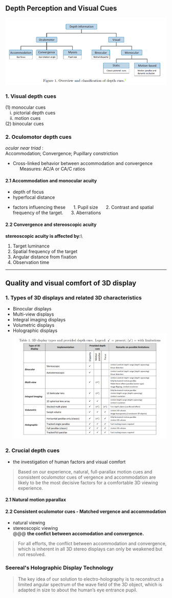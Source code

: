 ## Depth Perception and Visual Cues
![d](https://github.com/wufun/hello-world/blob/master/Perception/cues.png)
### 1. Visual depth cues
(1) monocular cues\
&ensp;&ensp;i. pictorial depth cues\
&ensp;&ensp;ii. motion cues\
(2) binocular cues
### 2. Oculomotor depth cues
*ocular near triad* :\
Accommodation; Convergence; Pupillary constriction
- Cross-linked behavior between accommodation and convergence\
&ensp;&ensp;&ensp;Measures: AC/A or CA/C ratios
#### 2.1 Accommodation and monocular acuity
* depth of focus
* hyperfocal distance
- factors influencing these
&ensp;&ensp;&ensp;1. Pupil size
&ensp;&ensp;&ensp;2. Contrast and spatial frequency of the target.
&ensp;&ensp;&ensp;3. Aberrations
#### 2.2 Convergence and stereoscopic acuity
**stereoscopic acuity is affected by:**\
1. Target luminance
2. Spatial frequency of the target
3. Angular distance from fixation
4. Observation time
------------
## Quality and visual comfort of 3D display
### 1. Types of 3D displays and related 3D characteristics
- Binocular displays
- Multi-view displays
- Integral imaging displays
- Volumetric displays
- Holographic displays
![d](https://github.com/wufun/hello-world/blob/master/Perception/display.png)
### 2. Crucial depth cues
- the investigation of human factors and visual comfort
> Based on our experience, natural, full-parallax motion cues and consistent oculomotor cues of vergence and
accommodation are likely to be the most decisive factors for a comfortable 3D viewing experience.
#### 2.1 Natural motion pparallax
#### 2.2 Consistent oculomotor cues - Matched vergence and accommodation
* natural viewing 
* stereoscopic viewing\
@@@ **the confict between accomodation and convergence.**
> For all efforts, the conflict between accommodation and convergence, which is inherent in all 3D stereo
displays can only be weakened but not resolved.
### Seereal's Holographic Display Technology
> The key idea of our
solution to electro-holography is to reconstruct a limited angular spectrum of the wave field of the 3D object, which is adapted in size to about the human’s eye entrance pupil.


